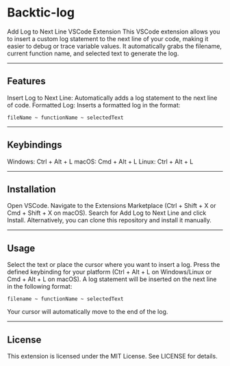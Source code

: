 # Backtic-log

Add Log to Next Line VSCode Extension
This VSCode extension allows you to insert a custom log statement to the next line of your code, making it easier to debug or trace variable values. It automatically grabs the filename, current function name, and selected text to generate the log.

---

## Features

Insert Log to Next Line: Automatically adds a log statement to the next line of code.
Formatted Log: Inserts a formatted log in the format:

`fileName ~ functionName ~ selectedText`

---

## Keybindings

Windows: Ctrl + Alt + L
macOS: Cmd + Alt + L
Linux: Ctrl + Alt + L

---

## Installation

Open VSCode.
Navigate to the Extensions Marketplace (Ctrl + Shift + X or Cmd + Shift + X on macOS).
Search for Add Log to Next Line and click Install.
Alternatively, you can clone this repository and install it manually.

---

## Usage

Select the text or place the cursor where you want to insert a log.
Press the defined keybinding for your platform (Ctrl + Alt + L on Windows/Linux or Cmd + Alt + L on macOS).
A log statement will be inserted on the next line in the following format:

`filename ~ functionName ~ selectedText`

Your cursor will automatically move to the end of the log.

---

## License

This extension is licensed under the MIT License. See LICENSE for details.
